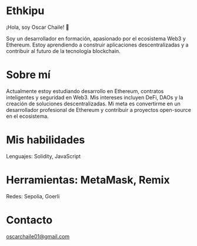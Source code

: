 # Ethkipu

¡Hola, soy Oscar Chaile! 👋

Soy un desarrollador en formación, apasionado por el ecosistema Web3 y Ethereum. 
Estoy aprendiendo a construir aplicaciones descentralizadas y a contribuir al futuro de la tecnología blockchain.


# Sobre mí

Actualmente estoy estudiando desarrollo en Ethereum, contratos inteligentes y seguridad en Web3.
Mis intereses incluyen DeFi, DAOs y la creación de soluciones descentralizadas.
Mi meta es convertirme en un desarrollador profesional de Ethereum y contribuir a proyectos open-source en el ecosistema.

# Mis habilidades
Lenguajes: Solidity, JavaScript


# Herramientas: MetaMask, Remix
Redes: Sepolia, Goerli


# Contacto
oscarchaile01@gmail.com
